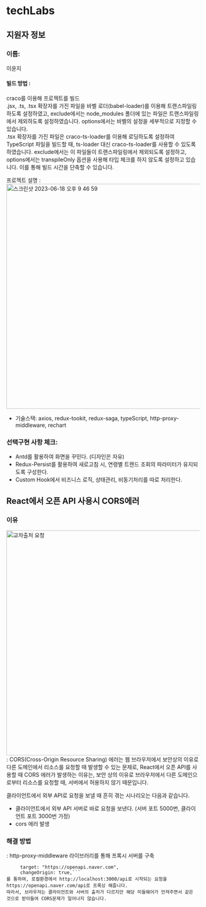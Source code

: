 # techLabs

## 지원자 정보

### 이름:

이윤지</br>

#### 빌드 방법 :

craco를 이용해 프로젝트를 빌드 </br>
.jsx, .ts, .tsx 확장자를 가진 파일을 바벨 로더(babel-loader)를 이용해 트랜스파일링하도록 설정하였고, exclude에서는 node_modules 폴더에 있는 파일은 트랜스파일링에서 제외하도록 설정하였습니다. options에서는 바벨의 설정을 세부적으로 지정할 수 있습니다.</br>
.tsx 확장자를 가진 파일은 craco-ts-loader를 이용해 로딩하도록 설정하여 TypeScript 파일을 빌드할 때, ts-loader 대신 craco-ts-loader를 사용할 수 있도록 하였습니다. exclude에서는 이 파일들이 트랜스파일링에서 제외되도록 설정하고, options에서는 transpileOnly 옵션을 사용해 타입 체크를 하지 않도록 설정하고 있습니다. 이를 통해 빌드 시간을 단축할 수 있습니다.</br>

프로젝트 설명 :</br>
<img width="587" alt="스크린샷 2023-06-18 오후 9 46 59" src="https://velog.velcdn.com/images/savazy_gg/post/50818c21-f1a5-41db-bfbe-8fd825e54cea/image.png">

- 기술스택: axios, redux-tookit, redux-saga, typeScript, http-proxy-middleware, rechart</br>

### 선택구현 사항 체크:

- Antd를 활용하여 화면을 꾸민다. (디자인은 자유)
- Redux-Persist를 활용하여 새로고침 시, 연령별 트렌드 조회의 파라미터가 유지되도록 구성한다.
- Custom Hook에서 비즈니스 로직, 상태관리, 비동기처리를 따로 처리한다.

## React에서 오픈 API 사용시 CORS에러

### 이유</br>

<img width="587" alt="교차출처 요청" src="https://developer.mozilla.org/en-US/docs/Web/HTTP/CORS/cors_principle.png">
: CORS(Cross-Origin Resource Sharing) 에러는 웹 브라우저에서 보안상의 이유로 다른 도메인에서 리소스를 요청할 때 발생할 수 있는 문제로, React에서 오픈 API를 사용할 때 CORS 에러가 발생하는 이유는, 보안 상의 이유로 브라우저에서 다른 도메인으로부터 리소스를 요청할 때, 서버에서 허용하지 않기 때문입니다.

클라이언트에서 외부 API로 요청을 보낼 때 흔히 겪는 시나리오는 다음과 같습니다.

- 클라이언트에서 외부 API 서버로 바로 요청을 보낸다. (서버 포트 5000번, 클라이언트 포트 3000번 가정)
- cors 에러 발생

### 해결 방법</br>

: http-proxy-middleware 라이브러리를 통해 프록시 서버를 구축

````createProxyMiddleware("/api",
     target: "https://openapi.naver.com",
     changeOrigin: true,```
를 통하여, 로컬환경에서 http://localhost:3000/api로 시작되는 요청을 https://openapi.naver.com/api로 프록싱 해줍니다.
따라서, 브라우저는 클라이언트와 서버의 출처가 다르지만 해당 미들웨어가 만져주면서 같은 것으로 받아들여 CORS문제가 일어나지 않습니다.
````
